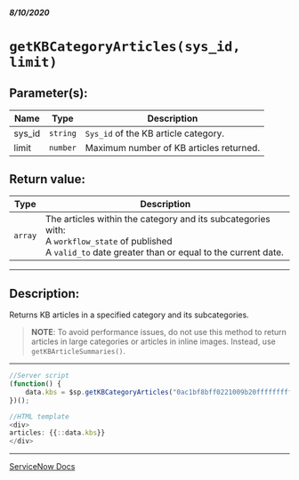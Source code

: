 ##### 8/10/2020
# `getKBCategoryArticles(sys_id, limit)`
## Parameter(s):
| Name | Type | Description |
|---|---|---|
| sys_id | `string` | `Sys_id` of the KB article category. |
| limit | `number` | Maximum number of KB articles returned. |

## Return value:
| Type | Description |
|---|---|
| `array` | The articles within the category and its subcategories with:<br>A `workflow_state` of published<br>A `valid_to` date greater than or equal to the current date. |

---

## Description:
Returns KB articles in a specified category and its subcategories.

  > **NOTE**: To avoid performance issues, do not use this method to return articles in large categories or articles in inline images.  Instead, use `getKBArticleSummaries()`.

---

```js
//Server script 
(function() {
    data.kbs = $sp.getKBCategoryArticles("0ac1bf8bff0221009b20ffffffffffec", 5);
})();

//HTML template
<div>
articles: {{::data.kbs}}
</div>
```

---

[ServiceNow Docs](https://developer.servicenow.com/dev.do#!/reference/api/newyork/server/no-namespace/c_GlideSPScriptableScopedAPI#GSPS-getKBCategoryArticles_S_N)